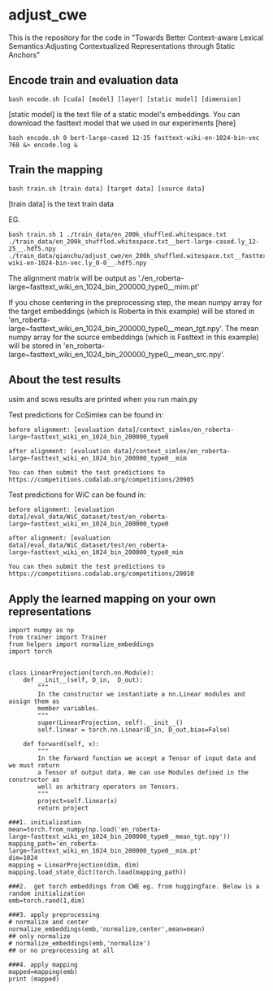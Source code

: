 # adjust_cwe
This is the repository for the code in "Towards Better Context-aware Lexical Semantics:Adjusting Contextualized Representations through Static Anchors"

## Encode train and evaluation data
 ```
 bash encode.sh [cuda] [model] [layer] [static model] [dimension]
 ```
 [static model] is the text file of a static model's embeddings. You can download the fasttext model that we used in our experiments [here]
 ```
 bash encode.sh 0 bert-large-cased 12-25 fasttext-wiki-en-1024-bin-vec 768 &> encode.log &
 ```
## Train the mapping

```
bash train.sh [train data] [target data] [source data]
```
[train data] is the text train data

EG.
```
bash train.sh 1 ./train_data/en_200k_shuffled.whitespace.txt ./train_data/en_200k_shuffled.whitespace.txt__bert-large-cased.ly_12-25__.hdf5.npy ./train_data/qianchu/adjust_cwe/en_200k_shuffled.witespace.txt__fasttext-wiki-en-1024-bin-vec.ly_0-0__.hdf5.npy
```


The alignment matrix will be output as './en_roberta-large~fasttext_wiki_en_1024_bin_200000_type0__mim.pt'

If you chose centering in the preprocessing step, the mean numpy array for the target embeddings (which is Roberta in this example) will be stored in 'en_roberta\-large\~fasttext_wiki_en_1024_bin_200000_type0__mean_tgt.npy'. The mean numpy array for the source embeddings (which is Fasttext in this example) will be stored in 'en_roberta\-large\~fasttext_wiki_en_1024_bin_200000_type0__mean_src.npy'.


## About the test results
usim and scws results are printed when you run main.py

Test predictions for CoSimlex can be found in:  

    before alignment: [evaluation data]/context_simlex/en_roberta-large~fasttext_wiki_en_1024_bin_200000_type0

    after alignment: [evaluation data]/context_simlex/en_roberta-large~fasttext_wiki_en_1024_bin_200000_type0__mim

    You can then submit the test predictions to https://competitions.codalab.org/competitions/20905

Test predictions for WiC can be found in:

    before alignment: [evaluation data]/eval_data/WiC_dataset/test/en_roberta-large~fasttext_wiki_en_1024_bin_200000_type0

    after alignment: [evaluation data]/eval_data/WiC_dataset/test/en_roberta-large~fasttext_wiki_en_1024_bin_200000_type0_mim

    You can then submit the test predictions to https://competitions.codalab.org/competitions/20010
    
## Apply the learned mapping on your own representations

```
import numpy as np
from trainer import Trainer
from helpers import normalize_embeddings
import torch


class LinearProjection(torch.nn.Module):
    def __init__(self, D_in,  D_out):
        """
        In the constructor we instantiate a nn.Linear modules and assign them as
        member variables.
        """
        super(LinearProjection, self).__init__()
        self.linear = torch.nn.Linear(D_in, D_out,bias=False)

    def forward(self, x):
        """
        In the forward function we accept a Tensor of input data and we must return
        a Tensor of output data. We can use Modules defined in the constructor as
        well as arbitrary operators on Tensors.
        """
        project=self.linear(x)
        return project

###1. initialization
mean=torch.from_numpy(np.load('en_roberta-large~fasttext_wiki_en_1024_bin_200000_type0__mean_tgt.npy'))
mapping_path='en_roberta-large~fasttext_wiki_en_1024_bin_200000_type0__mim.pt'
dim=1024
mapping = LinearProjection(dim, dim)
mapping.load_state_dict(torch.load(mapping_path))

###2.  get torch embeddings from CWE eg. from huggingface. Below is a random initialization
emb=torch.rand(1,dim)

###3. apply preprocessing
# normalize and center    
normalize_embeddings(emb,'normalize,center',mean=mean)
## only normalize
# normalize_embeddings(emb,'normalize')
## or no preprocessing at all

###4. apply mapping
mapped=mapping(emb)
print (mapped)

```

